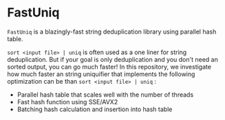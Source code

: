 # FastUniq
`FastUniq` is a blazingly-fast string deduplication library using parallel hash table.

`sort <input file> | uniq` is often used as a one liner for string deduplication. 
But if your goal is only deduplication and you don't need an sorted output, you can go much faster! 
In this repository, we investigate how much faster an string uniquifier that implements the following optimization can be than `sort <input file> | uniq` :

- Parallel hash table that scales well with the number of threads
- Fast hash function using SSE/AVX2
- Batching hash calculation and insertion into hash table
